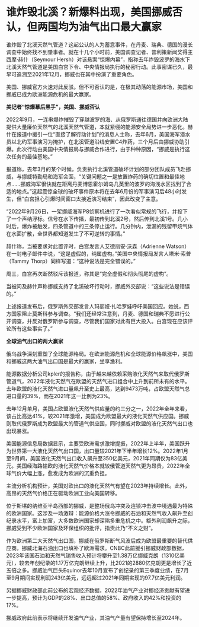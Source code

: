 # 谁炸毁北溪？新爆料出现，美国挪威否认，但两国均为油气出口最大赢家

谁炸毁了北溪天然气管道？这起公认的人为蓄意事件，在丹麦、瑞典、德国的漫长调查中始终找不到肇事者。就在十几个小时前，美国调查记者、普利策新闻奖得主西摩·赫什（Seymour
Hersh）对该悬案“惊爆内幕”，指称去年炸毁波罗的海水下北溪天然气管道是美国白宫下令、中央情报局执行的秘密行动。此事密谋已久，最早可追溯至2021年12月，挪威也在其中扮演了重要角色。

美国、挪威官方火速对此反驳。但不可否认的是，在极其动荡的能源市场，美国和挪威已成为欧洲能源危机的最大赢家。

**美记者“惊爆幕后黑手”，美国、挪威否认**

2022年9月，一连串爆炸摧毁了穿越波罗的海、从俄罗斯通往德国并向欧洲大陆提供大量廉价天然气的北溪天然气管道，本就紧绷的能源安全局势进一步恶化。赫什在报道中援引一位“直接了解行动计划”的消息人士称，去年6月，美国海军潜水员以北约军事演习为掩护，在北溪管道沿线安置C4炸药，三个月后由挪威协助引爆。此次行动由美国中央情报局与挪威合作进行，由于种种原因，“挪威是执行这次任务的最佳基地。”

报道称，去年3月的某个时候，负责执行北溪管道破坏计划的部分团队成员飞赴挪威，与挪威特勤局和海军会面，“关键问题之一是放置炸药的确切位置和最佳地点……挪威海军很快就在距离丹麦博恩霍尔姆岛几英里的波罗的海浅水区找到了合适的地点。”这起震惊全球的破坏事件原本将在去年6月份的军事演习后48小时发生，但“白宫担心引爆时间窗口太接近演习结束”，因此改变了主意。

“2022年9月26日，一架挪威海军P8侦察机进行了一次看似常规的飞行，并投下了一个声纳浮标。信号在水下传播，最初传到北溪2号，然后传到北溪1号。几小时后，爆炸被触发，四条管道中的三条停止运行。几分钟内，泄漏的残留甲烷气体在水面扩散，全世界都知道发生了不可逆转的事情。”

赫什称，当被要求对此置评时，白宫发言人艾德丽安·沃森（Adrienne
Watson）在一封电子邮件中说，“这是虚假的，纯属虚构。”美国中央情报局发言人塔米·索普（Tammy Thorp）同样写道：“这种说法是完全错误的。”

周三，白宫再次断然驳斥该报道，称其是“完全虚假和彻头彻尾的虚构”。

当被问及赫什声称挪威支持了北溪破坏行动时，挪威外交部说：“这些说法是错误的。”

上述报道发布后，俄罗斯外交部发言人玛丽娅·扎哈罗娃呼吁美国回应。她说，西方国家阻止莫斯科参与调查。“我们还经常注意到，丹麦、德国和瑞典不愿进行公开调查，并反对俄罗斯参与调查，尽管我们国家对此有巨大投入。白宫现在应该评论所有这些事实了。”

**全球油气出口的两大赢家**

俄乌战争深刻重塑了全球能源格局。在欧洲能源危机和全球能源价格飙涨中，美国和挪威这两大油气出口国是最大的赢家，坐享渔利。

能源数据分析公司kpler的报告称，由于越来越依赖采购液化天然气来取代俄罗斯管道气，2022年液化天然气在欧盟的天然气进口组合中上升到前所未有的水平。去年欧盟的液化天然气进口量飙升至史上最高，达到9473万吨，占欧盟天然气总进口量的39%，而在2021年这一比例为23%。

去年12月单月，美国占欧盟液化天然气供应量的约三分之一，2022年全年来看，该占比高达41%，较2021年激增，美国成为欧盟最大的液化天然气供应国。挪威则取代俄罗斯成为欧盟最大的管道气供应国，同时挪威对欧盟的液化天然气出口也出现暴涨。

美国能源信息局数据显示，主要受欧洲需求激增提振，2022年上半年，美国跃升为世界第一大液化天然气出口国，出口量较2021年下半年增长12%。2022年1月至9月间，美国液化天然气出口收入飙升至350亿美元，2021年同期仅为83亿美元。美国经海路输欧的液化天然气价格本就较俄管道天然气更为昂贵，2022年全球气价大幅上涨，愈发成为欧洲的沉重负担。

主流分析机构预计，美国对欧出口的液化天然气有望在2023年持续增长。此外，高昂的天然气价格正在驱动欧洲工业向美国转移。

位于斯堪的纳维亚半岛西部的挪威，是整场俄乌冲突及连锁冲击波中境遇最为特殊的欧洲国家。这涉及一场激辩：能源价格大涨令挪威的石油和天然气收入飙升至创纪录水平，富上加富，大多数欧洲国家却深陷多重危机之中。额外利润飙升之际，挪威受到不少欧洲国家及环保组织的批评，指责此乃“不义之财”。

作为欧洲第二大天然气出口国，挪威在俄罗斯断气风波后成为欧盟最重要的替代供应商，挪威北海石油出口也填补了欧洲需求。CNBC此前援引挪威财政部数据，2023年该国石油和天然气销售收入预计将攀升至1.38万亿挪威克朗（1310亿美元），较去年创纪录的1.17万亿克朗继续上升，比2021的2880亿克朗更是增长了近五倍之多。挪威油气巨头Equinor去年10月宣布了创纪录的第三季度业绩，在7月至9月期间实现利润243亿美元，远远超过2021年同期实现的97.7亿美元利润。

另据挪威财政部此前公布的宏观经济数据，2022年油气产业对挪经济贡献有望进一步提高，预计为GDP的28%、出口总值的58%、政府收入的42%和投资的17%。

挪威政府此前表示将继续开发油气产业，其油气产量有望保持增长至2024年。

